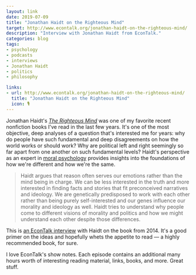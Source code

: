 ```yaml
---
layout: link
date: 2019-07-09
title: "Jonathan Haidt on the Righteous Mind"
target: http://www.econtalk.org/jonathan-haidt-on-the-righteous-mind/
description: "Interview with Jonathan Haidt from EconTalk."
categories: blog
tags:
- psychology
- podcasts
- interviews
- Jonathan Haidt
- politics
- philosophy

links:
- url: http://www.econtalk.org/jonathan-haidt-on-the-righteous-mind/
  title: "Jonathan Haidt on the Righteous Mind"
  icon: 🎙
---
```


Jonathan Haidt's _[The Righteous Mind](/books/haidt-the-righteous-mind/ "The Righteous Mind")_ was one of my favorite recent nonfiction books I've read in the last few years. It's one of the most objective, deep analyses of a question that's interested me for years: why do people have such fundamental and deep disagreements on how the world works or should work? Why are political left and right seemingly so far apart from one another on such fundamental levels? Haidt's perspective as an expert in [moral psychology](https://en.wikipedia.org/wiki/Moral_psychology "Moral psychology") provides insights into the foundations of how we're different and how we're the same.

> Haidt argues that reason often serves our emotions rather than the mind being in charge. We can be less interested in the truth and more interested in finding facts and stories that fit preconceived narratives and ideology. We are genetically predisposed to work with each other rather than being purely self-interested and our genes influence our morality and ideology as well. Haidt tries to understand why people come to different visions of morality and politics and how we might understand each other despite those differences.

This is [an EconTalk interview](http://www.econtalk.org/jonathan-haidt-on-the-righteous-mind/ "Jonathan Haidt on The Righteous Mind") with Haidt on the book from 2014. It's a good primer on the ideas and hopefully whets the appetite to read — a highly recommended book, for sure.

I love EconTalk's show notes. Each episode contains an additional many hours worth of interesting reading material, links, books, and more. Great stuff.
